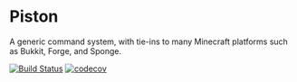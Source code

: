 Piston
======

A generic command system, with tie-ins to many Minecraft platforms such as Bukkit,
Forge, and Sponge.

[![Build Status](https://github.com/EngineHub/Piston/workflows/Java%20CI/badge.svg)](https://github.com/EngineHub/Piston/actions)
[![codecov](https://codecov.io/gh/EngineHub/Piston/branch/master/graph/badge.svg)](https://codecov.io/gh/EngineHub/Piston)
